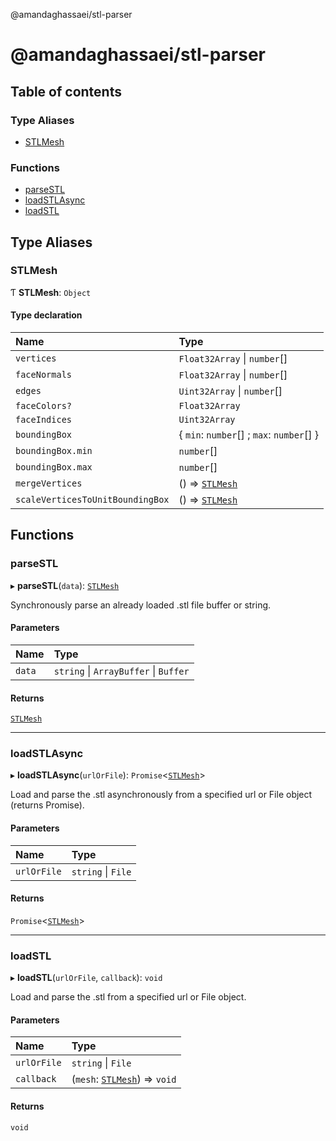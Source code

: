@amandaghassaei/stl-parser

# @amandaghassaei/stl-parser

## Table of contents

### Type Aliases

- [STLMesh](README.md#stlmesh)

### Functions

- [parseSTL](README.md#parsestl)
- [loadSTLAsync](README.md#loadstlasync)
- [loadSTL](README.md#loadstl)

## Type Aliases

### STLMesh

Ƭ **STLMesh**: `Object`

#### Type declaration

| Name | Type |
| :------ | :------ |
| `vertices` | `Float32Array` \| `number`[] |
| `faceNormals` | `Float32Array` \| `number`[] |
| `edges` | `Uint32Array` \| `number`[] |
| `faceColors?` | `Float32Array` |
| `faceIndices` | `Uint32Array` |
| `boundingBox` | { `min`: `number`[] ; `max`: `number`[]  } |
| `boundingBox.min` | `number`[] |
| `boundingBox.max` | `number`[] |
| `mergeVertices` | () => [`STLMesh`](README.md#stlmesh) |
| `scaleVerticesToUnitBoundingBox` | () => [`STLMesh`](README.md#stlmesh) |

## Functions

### parseSTL

▸ **parseSTL**(`data`): [`STLMesh`](README.md#stlmesh)

Synchronously parse an already loaded .stl file buffer or string.

#### Parameters

| Name | Type |
| :------ | :------ |
| `data` | `string` \| `ArrayBuffer` \| `Buffer` |

#### Returns

[`STLMesh`](README.md#stlmesh)

___

### loadSTLAsync

▸ **loadSTLAsync**(`urlOrFile`): `Promise`<[`STLMesh`](README.md#stlmesh)\>

Load and parse the .stl asynchronously from a specified url or File object (returns Promise).

#### Parameters

| Name | Type |
| :------ | :------ |
| `urlOrFile` | `string` \| `File` |

#### Returns

`Promise`<[`STLMesh`](README.md#stlmesh)\>

___

### loadSTL

▸ **loadSTL**(`urlOrFile`, `callback`): `void`

Load and parse the .stl from a specified url or File object.

#### Parameters

| Name | Type |
| :------ | :------ |
| `urlOrFile` | `string` \| `File` |
| `callback` | (`mesh`: [`STLMesh`](README.md#stlmesh)) => `void` |

#### Returns

`void`
